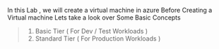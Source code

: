 In this Lab , we will create a virtual machine in azure 
Before Creating a Virtual machine Lets take a look over Some Basic Concepts
> 1. Basic Tier ( For Dev / Test Workloads )
> 2. Standard Tier ( For Production Workloads )
